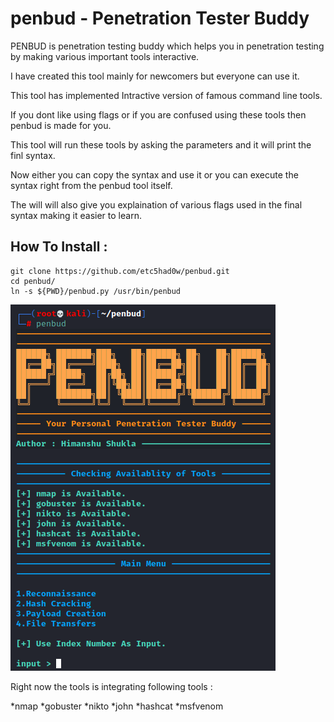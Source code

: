 # penbud - Penetration Tester Buddy

PENBUD is penetration testing buddy which helps you in penetration testing by making various important tools interactive.

I have created this tool mainly for newcomers but everyone can use it.

This tool has implemented Intractive version of famous command line tools.

If you dont like using flags or if you are confused using these tools then penbud is made for you.

This tool will run these tools by asking the parameters and it will print the finl syntax.

Now either you can copy the syntax and use it or you can execute the syntax right from the penbud tool itself.

The will will also give you explaination of various flags used in the final syntax making it easier to learn.

## How To Install :  

```
git clone https://github.com/etc5had0w/penbud.git
cd penbud/
ln -s ${PWD}/penbud.py /usr/bin/penbud
```


![demo](https://github.com/etc5had0w/penbud/blob/main/demo.png?raw=true "Title")



Right now the tools is integrating following tools :

*nmap
*gobuster
*nikto
*john
*hashcat
*msfvenom
